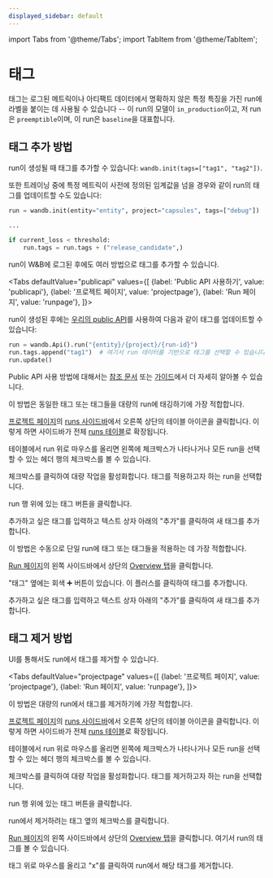 ```yaml
---
displayed_sidebar: default
---
```

import Tabs from '@theme/Tabs';
import TabItem from '@theme/TabItem';

# 태그

태그는 로그된 메트릭이나 아티팩트 데이터에서 명확하지 않은 특정 특징을 가진 run에 라벨을 붙이는 데 사용될 수 있습니다 -- 이 run의 모델이 `in_production`이고, 저 run은 `preemptible`이며, 이 run은 `baseline`을 대표합니다.

## 태그 추가 방법

run이 생성될 때 태그를 추가할 수 있습니다: `wandb.init(tags=["tag1", "tag2"])`.

또한 트레이닝 중에 특정 메트릭이 사전에 정의된 임계값을 넘을 경우와 같이 run의 태그를 업데이트할 수도 있습니다:

```python
run = wandb.init(entity="entity", project="capsules", tags=["debug"])

...

if current_loss < threshold:
    run.tags = run.tags + ("release_candidate",)
```

run이 W&B에 로그된 후에도 여러 방법으로 태그를 추가할 수 있습니다.

<Tabs
  defaultValue="publicapi"
  values={[
    {label: 'Public API 사용하기', value: 'publicapi'},
    {label: '프로젝트 페이지', value: 'projectpage'},
    {label: 'Run 페이지', value: 'runpage'},
  ]}>
  <TabItem value="publicapi">

run이 생성된 후에는 [우리의 public API](../../../guides/track/public-api-guide.md)를 사용하여 다음과 같이 태그를 업데이트할 수 있습니다:

```python
run = wandb.Api().run("{entity}/{project}/{run-id}")
run.tags.append("tag1")  # 여기서 run 데이터를 기반으로 태그를 선택할 수 있습니다
run.update()
```

Public API 사용 방법에 대해서는 [참조 문서](../../../ref/README.md) 또는 [가이드](../../../guides/track/public-api-guide.md)에서 더 자세히 알아볼 수 있습니다.

  </TabItem>
  <TabItem value="projectpage">

이 방법은 동일한 태그 또는 태그들을 대량의 run에 태깅하기에 가장 적합합니다.

[프로젝트 페이지](../pages/project-page.md)의 [runs 사이드바](../pages/project-page.md#search-for-runs)에서 오른쪽 상단의 테이블 아이콘을 클릭합니다. 이렇게 하면 사이드바가 전체 [runs 테이블](runs-table.md)로 확장됩니다.

테이블에서 run 위로 마우스를 올리면 왼쪽에 체크박스가 나타나거나 모든 run을 선택할 수 있는 헤더 행의 체크박스를 볼 수 있습니다.

체크박스를 클릭하여 대량 작업을 활성화합니다. 태그를 적용하고자 하는 run을 선택합니다.

run 행 위에 있는 태그 버튼을 클릭합니다.

추가하고 싶은 태그를 입력하고 텍스트 상자 아래의 "추가"를 클릭하여 새 태그를 추가합니다.

  </TabItem>
  <TabItem value="runpage">

이 방법은 수동으로 단일 run에 태그 또는 태그들을 적용하는 데 가장 적합합니다.

[Run 페이지](../pages/run-page.md)의 왼쪽 사이드바에서 상단의 [Overview 탭](../pages/run-page.md#overview-tab)을 클릭합니다.

"태그" 옆에는 회색 ➕ 버튼이 있습니다. 이 플러스를 클릭하여 태그를 추가합니다.

추가하고 싶은 태그를 입력하고 텍스트 상자 아래의 "추가"를 클릭하여 새 태그를 추가합니다.

  </TabItem>
</Tabs>

## 태그 제거 방법

UI를 통해서도 run에서 태그를 제거할 수 있습니다.

<Tabs
  defaultValue="projectpage"
  values={[
    {label: '프로젝트 페이지', value: 'projectpage'},
    {label: 'Run 페이지', value: 'runpage'},
  ]}>
  <TabItem value="projectpage">

이 방법은 대량의 run에서 태그를 제거하기에 가장 적합합니다.

[프로젝트 페이지](../pages/project-page.md)의 [runs 사이드바](../pages/project-page.md#search-for-runs)에서 오른쪽 상단의 테이블 아이콘을 클릭합니다. 이렇게 하면 사이드바가 전체 [runs 테이블](runs-table.md)로 확장됩니다.

테이블에서 run 위로 마우스를 올리면 왼쪽에 체크박스가 나타나거나 모든 run을 선택할 수 있는 헤더 행의 체크박스를 볼 수 있습니다.

체크박스를 클릭하여 대량 작업을 활성화합니다. 태그를 제거하고자 하는 run을 선택합니다.

run 행 위에 있는 태그 버튼을 클릭합니다.

run에서 제거하려는 태그 옆의 체크박스를 클릭합니다.

  </TabItem>
  <TabItem value="runpage">

[Run 페이지](../pages/run-page.md)의 왼쪽 사이드바에서 상단의 [Overview 탭](../pages/run-page.md#overview-tab)을 클릭합니다. 여기서 run의 태그를 볼 수 있습니다.

태그 위로 마우스를 올리고 "x"를 클릭하여 run에서 해당 태그를 제거합니다.

  </TabItem>
</Tabs>